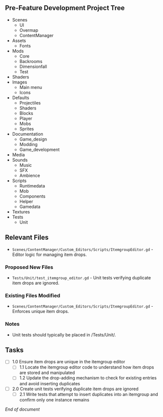 ## Pre-Feature Development Project Tree
- Scenes
  - UI
  - Overmap
  - ContentManager
- Assets
  - Fonts
- Mods
  - Core
  - Backrooms
  - Dimensionfall
  - Test
- Shaders
- Images
  - Main menu
  - Icons
- Defaults
  - Projectiles
  - Shaders
  - Blocks
  - Player
  - Mobs
  - Sprites
- Documentation
  - Game_design
  - Modding
  - Game_development
- Media
- Sounds
  - Music
  - SFX
  - Ambience
- Scripts
  - Runtimedata
  - Mob
  - Components
  - Helper
  - Gamedata
- Textures
- Tests
  - Unit

## Relevant Files
- `Scenes/ContentManager/Custom_Editors/Scripts/ItemgroupEditor.gd` - Editor logic for managing item drops.

### Proposed New Files
- `Tests/Unit/test_itemgroup_editor.gd` - Unit tests verifying duplicate item drops are ignored.

### Existing Files Modified
- `Scenes/ContentManager/Custom_Editors/Scripts/ItemgroupEditor.gd` - Enforces unique item drops.
### Notes

- Unit tests should typically be placed in /Tests/Unit/.

## Tasks

- [ ] 1.0 Ensure item drops are unique in the itemgroup editor
  - [ ] 1.1 Locate the itemgroup editor code to understand how item drops are stored and manipulated
  - [ ] 1.2 Update the drop-adding mechanism to check for existing entries and avoid inserting duplicates
- [ ] 2.0 Create unit tests verifying duplicate item drops are ignored
  - [ ] 2.1 Write tests that attempt to insert duplicates into an itemgroup and confirm only one instance remains

*End of document*
